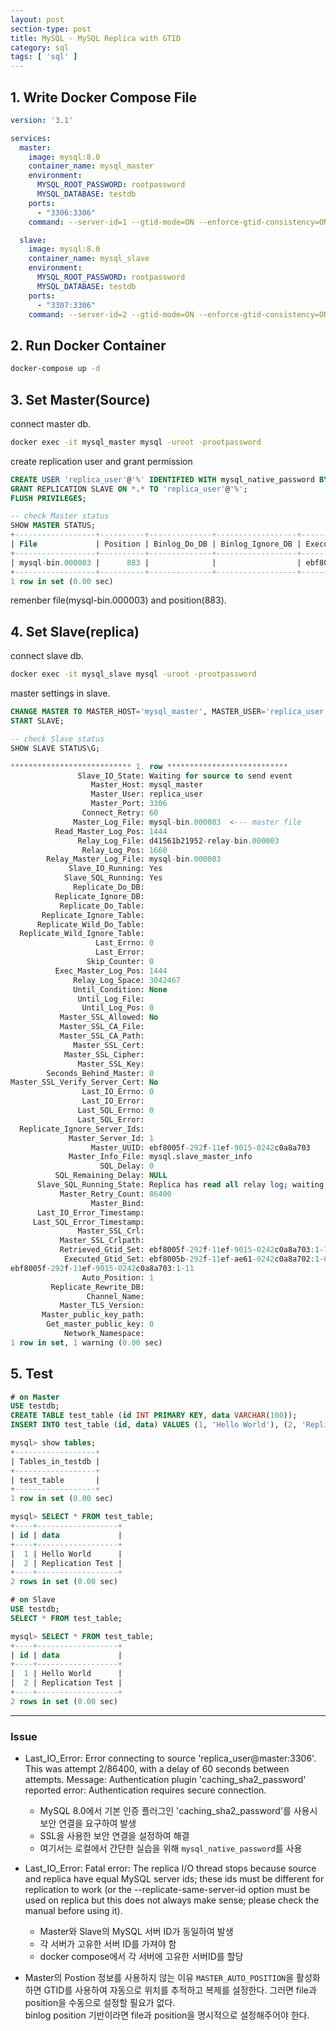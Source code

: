 ```yaml
---
layout: post
section-type: post
title: MySQL - MySQL Replica with GTID
category: sql
tags: [ 'sql' ]
---
```


## 1. Write Docker Compose File

```yaml
version: '3.1'

services:
  master:
    image: mysql:8.0
    container_name: mysql_master
    environment:
      MYSQL_ROOT_PASSWORD: rootpassword
      MYSQL_DATABASE: testdb
    ports:
      - "3306:3306"
    command: --server-id=1 --gtid-mode=ON --enforce-gtid-consistency=ON --log-bin=mysql-bin --binlog-format=ROW --default-authentication-plugin=mysql_native_password

  slave:
    image: mysql:8.0
    container_name: mysql_slave
    environment:
      MYSQL_ROOT_PASSWORD: rootpassword
      MYSQL_DATABASE: testdb
    ports:
      - "3307:3306"
    command: --server-id=2 --gtid-mode=ON --enforce-gtid-consistency=ON --log-bin=mysql-bin --binlog-format=ROW --default-authentication-plugin=mysql_native_password
```

## 2. Run Docker Container

```bash
docker-compose up -d
```

## 3. Set Master(Source)

connect master db.

```bash
docker exec -it mysql_master mysql -uroot -prootpassword
```
create replication user and grant permission

```sql
CREATE USER 'replica_user'@'%' IDENTIFIED WITH mysql_native_password BY 'replica_password';
GRANT REPLICATION SLAVE ON *.* TO 'replica_user'@'%';
FLUSH PRIVILEGES;

-- check Master status
SHOW MASTER STATUS;
+------------------+----------+--------------+------------------+------------------------------------------+
| File             | Position | Binlog_Do_DB | Binlog_Ignore_DB | Executed_Gtid_Set                        |
+------------------+----------+--------------+------------------+------------------------------------------+
| mysql-bin.000003 |      883 |              |                  | ebf8005f-292f-11ef-9015-0242c0a8a703:1-9 |
+------------------+----------+--------------+------------------+------------------------------------------+
1 row in set (0.00 sec)
```

remenber file(mysql-bin.000003) and position(883).

## 4. Set Slave(replica)

connect slave db.

```bash
docker exec -it mysql_slave mysql -uroot -prootpassword
```
master settings in slave.
```sql
CHANGE MASTER TO MASTER_HOST='mysql_master', MASTER_USER='replica_user', MASTER_PASSWORD='replica_password', MASTER_AUTO_POSITION=1;
START SLAVE;

-- check Slave status
SHOW SLAVE STATUS\G;

*************************** 1. row ***************************
               Slave_IO_State: Waiting for source to send event
                  Master_Host: mysql_master
                  Master_User: replica_user
                  Master_Port: 3306
                Connect_Retry: 60
              Master_Log_File: mysql-bin.000003  <--- master file
          Read_Master_Log_Pos: 1444
               Relay_Log_File: d41561b21952-relay-bin.000003
                Relay_Log_Pos: 1660
        Relay_Master_Log_File: mysql-bin.000003
             Slave_IO_Running: Yes
            Slave_SQL_Running: Yes
              Replicate_Do_DB:
          Replicate_Ignore_DB:
           Replicate_Do_Table:
       Replicate_Ignore_Table:
      Replicate_Wild_Do_Table:
  Replicate_Wild_Ignore_Table:
                   Last_Errno: 0
                   Last_Error:
                 Skip_Counter: 0
          Exec_Master_Log_Pos: 1444
              Relay_Log_Space: 3042467
              Until_Condition: None
               Until_Log_File:
                Until_Log_Pos: 0
           Master_SSL_Allowed: No
           Master_SSL_CA_File:
           Master_SSL_CA_Path:
              Master_SSL_Cert:
            Master_SSL_Cipher:
               Master_SSL_Key:
        Seconds_Behind_Master: 0
Master_SSL_Verify_Server_Cert: No
                Last_IO_Errno: 0
                Last_IO_Error:
               Last_SQL_Errno: 0
               Last_SQL_Error:
  Replicate_Ignore_Server_Ids:
             Master_Server_Id: 1
                  Master_UUID: ebf8005f-292f-11ef-9015-0242c0a8a703
             Master_Info_File: mysql.slave_master_info
                    SQL_Delay: 0
          SQL_Remaining_Delay: NULL
      Slave_SQL_Running_State: Replica has read all relay log; waiting for more updates
           Master_Retry_Count: 86400
                  Master_Bind:
      Last_IO_Error_Timestamp:
     Last_SQL_Error_Timestamp:
               Master_SSL_Crl:
           Master_SSL_Crlpath:
           Retrieved_Gtid_Set: ebf8005f-292f-11ef-9015-0242c0a8a703:1-11
            Executed_Gtid_Set: ebf8005b-292f-11ef-ae61-0242c0a8a702:1-6,
ebf8005f-292f-11ef-9015-0242c0a8a703:1-11
                Auto_Position: 1
         Replicate_Rewrite_DB:
                 Channel_Name:
           Master_TLS_Version:
       Master_public_key_path:
        Get_master_public_key: 0
            Network_Namespace:
1 row in set, 1 warning (0.00 sec)
```

## 5. Test

```sql
# on Master
USE testdb;
CREATE TABLE test_table (id INT PRIMARY KEY, data VARCHAR(100));
INSERT INTO test_table (id, data) VALUES (1, 'Hello World'), (2, 'Replication Test');

mysql> show tables;
+------------------+
| Tables_in_testdb |
+------------------+
| test_table       |
+------------------+
1 row in set (0.00 sec)

mysql> SELECT * FROM test_table;
+----+------------------+
| id | data             |
+----+------------------+
|  1 | Hello World      |
|  2 | Replication Test |
+----+------------------+
2 rows in set (0.00 sec)
```

```sql
# on Slave
USE testdb;
SELECT * FROM test_table;

mysql> SELECT * FROM test_table;
+----+------------------+
| id | data             |
+----+------------------+
|  1 | Hello World      |
|  2 | Replication Test |
+----+------------------+
2 rows in set (0.00 sec)
```

---

### Issue
- Last_IO_Error: Error connecting to source 'replica_user@master:3306'. This was attempt 2/86400, with a delay of 60 seconds between attempts. Message: Authentication plugin 'caching_sha2_password' reported error: Authentication requires secure connection.
    - MySQL 8.0에서 기본 인증 플러그인 'caching_sha2_password'를 사용시 보안 연결을 요구하여 발생  
    - SSL을 사용한 보안 연결을 설정하여 해결
    - 여기서는 로컬에서 간단한 실습을 위해 `mysql_native_password`를 사용

- Last_IO_Error: Fatal error: The replica I/O thread stops because source and replica have equal MySQL server ids; these ids must be different for replication to work (or the --replicate-same-server-id option must be used on replica but this does not always make sense; please check the manual before using it).
    - Master와 Slave의 MySQL 서버 ID가 동일하여 발생
    - 각 서버가 고유한 서버 ID를 가져야 함
    - docker compose에서 각 서버에 고유한 서버ID를 할당

- Master의 Postion 정보를 사용하지 않는 이유
`MASTER_AUTO_POSITION`을 활성화하면 GTID를 사용하여 자동으로 위치를 추적하고 복제를 설정한다. 그러면 file과 position을 수동으로 설정할 필요가 없다.  
binlog position 기반이라면 file과 position을 명시적으로 설정해주어야 한다.
